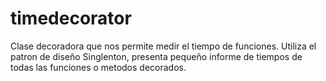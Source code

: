 # timedecorator

Clase decoradora que nos permite medir el tiempo de funciones. 
Utiliza el patron de diseño Singlenton, presenta pequeño informe
de tiempos de todas las funciones o metodos decorados.
